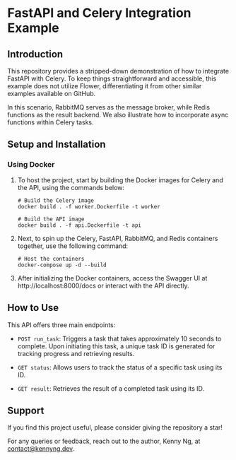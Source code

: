 # FastAPI and Celery Integration Example

## Introduction
This repository provides a stripped-down demonstration of how to integrate FastAPI with Celery. To keep things straightforward and accessible, this example does not utilize Flower, differentiating it from other similar examples available on GitHub.

In this scenario, RabbitMQ serves as the message broker, while Redis functions as the result backend. We also illustrate how to incorporate async functions within Celery tasks.

## Setup and Installation
### Using Docker 
1. To host the project, start by building the Docker images for Celery and the API, using the commands below:

    ```
    # Build the Celery image
    docker build . -f worker.Dockerfile -t worker

    # Build the API image
    docker build . -f api.Dockerfile -t api 
    ```

2. Next, to spin up the Celery, FastAPI, RabbitMQ, and Redis containers together, use the following command:

    ```
    # Host the containers
    docker-compose up -d --build
    ```
   
3. After initializing the Docker containers, access the Swagger UI at http://localhost:8000/docs or interact with the API directly.

## How to Use
This API offers three main endpoints:

- `POST run_task`: Triggers a task that takes approximately 10 seconds to complete. Upon initiating this task, a unique task ID is generated for tracking progress and retrieving results.

- `GET status`: Allows users to track the status of a specific task using its ID.

- `GET result`: Retrieves the result of a completed task using its ID.

## Support
If you find this project useful, please consider giving the repository a star! 

For any queries or feedback, reach out to the author, Kenny Ng, at contact@kennyng.dev.
